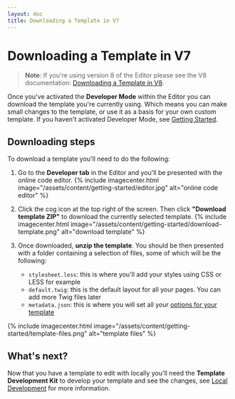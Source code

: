 ```yaml
---
layout: doc
title: Downloading a Template in V7
---
```


# Downloading a Template in V7

> **Note**: If you're using version 8 of the Editor please see the V8 documentation: [Downloading a Template in V8](/v8/getting-started/downloading/).

Once you've activated the **Developer Mode** within the Editor you can download the template you're currently using. Which means you can make small changes to the template, or use it as a basis for your own custom template. If you haven't activated Developer Mode, see [Getting Started](/getting-started/).

## Downloading steps

To download a template you'll need to do the following:

1. Go to the **Developer tab** in the Editor and you'll be presented with the online code editor.
   {% include imagecenter.html image="/assets/content/getting-started/editor.jpg" alt="online code editor" %}

2. Click the cog icon at the top right of the screen. Then click **"Download template ZIP"** to download the currently selected template.
   {% include imagecenter.html image="/assets/content/getting-started/download-template.png" alt="download template" %}

3. Once downloaded, **unzip the template**. You should be then presented with a folder containing a selection of files, some of which will be the following:

   * `stylesheet.less`: this is where you'll add your styles using CSS or LESS for example
   * `default.twig`: this is the default layout for all your pages. You can add more Twig files later
   * `metadata.json`: this is where you will set all your [options for your template](/templating/metadata/)

{% include imagecenter.html image="/assets/content/getting-started/template-files.png" alt="template files" %}

## What's next?

Now that you have a template to edit with locally you'll need the **Template Development Kit** to develop your template and see the changes, see [Local Development](/getting-started/local-developement/) for more information.
